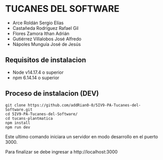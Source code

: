 # TUCANES DEL SOFTWARE 

- Arce Roldán Sergio Elías
- Castañeda Rodríguez Rafael Gil
- Flores Zamora Ithan Adrián
- Gutiérrez Villalobos José Alfredo
- Nápoles Munguía José de Jesús

## Requisitos de instalacion 

- Node v14.17.4 o superior
- npm 6.14.14 o superior

## Proceso de instalacion (DEV)

    git clone https://github.com/addRian0-0/5IV9-PA-Tucanes-del-Software.git
    cd 5IV9-PA-Tucanes-del-Software/
    cd tucans-plantmatica
    npm install
    npm run dev

Este ultimo comando iniciara un servidor en modo desarrollo en el puerto 3000.

Para finalizar se debe ingresar a http://localhost:3000
 
